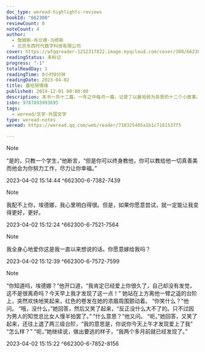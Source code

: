 ```yaml
---
doc_type: weread-highlights-reviews
bookId: "662300"
reviewCount: 0
noteCount: 4
author:
  - 詹姆斯·布兰德·马修斯
  - 北京东西时代数字科技有限公司
cover: https://wfqqreader-1252317822.image.myqcloud.com/cover/300/662300/t7_662300.jpg
readingStatus: 未标记
progress: "-1"
totalReadDay: 1
readingTime: 0小时0分钟
readingDate: 2023-04-02
title: 曼哈顿情缘
published: 2014-12-01 00:00:00
description: 本书一共十二篇，一年之中每月一篇，记录了以曼哈顿为背景的十二个小故事。本书与马修斯的《曼哈顿花絮》是姊妹篇，是又一本记录时节的纽约城市月历。本书与《曼哈顿花絮》是姊妹篇，都是以曼哈顿为背景的12个月里的12个小故事，故遵循上本书命名原则《曼哈顿**》，不按原名翻译。再者，本书言情较多，故名“情缘”。
isbn: 9787893993695
tags:
  - weread/文学-外国文学
type: weread-notes
weread: https://weread.qq.com/web/reader/718325405a1b1c7181537f5

---
```













> [!NOTE] 
> “是的，只教一个学生，”他断言，“但是你可以终身教他，你可以教给他一切真善美而他会为你努力工作，尽力让你幸福。”
> 
> 2023-04-02 15:14:44 ^662300-6-7382-7439

> [!NOTE] 
> 我配不上你，埃德娜，我心里明白得很。但是，如果你愿意尝试，就一定能让我变得更好，更好。
> 
> 2023-04-02 15:12:24 ^662300-6-7521-7564

> [!NOTE] 
> 我全身心地爱你这是我一直以来想说的话。你愿意嫁给我吗？
> 
> 2023-04-02 15:12:39 ^662300-6-7572-7599

> [!NOTE] 
> “你知道吗，埃德娜？”他开口道，“我肯定已经爱上你很久了，自己却没有发觉，这不是很离奇吗？今天早上我才发现了这一点！” 
       她站在上方离他一臂之遥的台阶上，突然欢快地笑起来，红色的卷发在她的浓眉周围颤动着。 
       “你笑什么？”他问。 
       “哦，没什么，”她回答，然后又笑了起来，“反正没什么大不了的。只不过因为男人的知觉总比女人慢半拍罢了。” 
       “什么意思？”他又问。 
       “呃，”她回答，又笑了起来，还往上退了两三级台阶，“我的意思是，你说你今天上午才发现爱上了我” 
       “怎么样？” 
       “呃，”她继续说，做出要逃的样子，“我两个多月前就已经发现了。”
> 
> 2023-04-02 15:15:22 ^662300-6-7852-8156



















